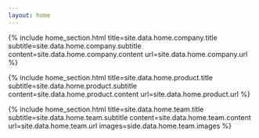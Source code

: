 ```yaml
---
layout: home
---
```


{% include home_section.html title=site.data.home.company.title subtitle=site.data.home.company.subtitle content=site.data.home.company.content url=site.data.home.company.url %}

{% include home_section.html title=site.data.home.product.title subtitle=site.data.home.product.subtitle content=site.data.home.product.content url=site.data.home.product.url %}

{% include home_section.html title=site.data.home.team.title subtitle=site.data.home.team.subtitle content=site.data.home.team.content url=site.data.home.team.url images=side.data.home.team.images %}